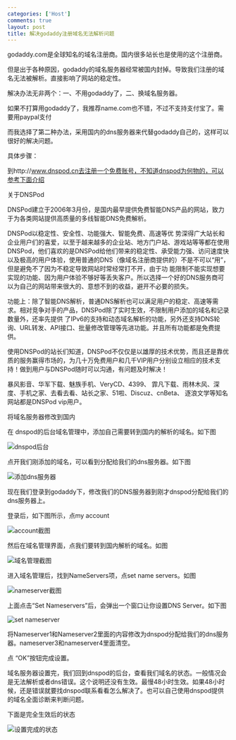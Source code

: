 ```yaml
---
categories: ['Host']
comments: true
layout: post
title: 解决godaddy注册域名无法解析问题
---
```


godaddy.com是全球知名的域名注册商。国内很多站长也是使用的这个注册商。

但是出于各种原因，godaddy的域名服务器经常被国内封掉。导致我们注册的域名无法被解析。直接影响了网站的稳定性。

解决办法无非两个：一、不用godaddy了，二、换域名服务器。

如果不打算用godaddy了，我推荐name.com也不错，不过不支持支付宝了。需要用paypal支付

而我选择了第二种办法，采用国内的dns服务器来代替godaddy自己的，这样可以很好的解决问题。



具体步骤：

到http://www.dnspod.cn去注册一个免费账号，不知道dnspod为何物的，可以参考下面介绍

关于DNSPod

DNSPod建立于2006年3月份，是国内最早提供免费智能DNS产品的网站，致力于为各类网站提供高质量的多线智能DNS免费解析。

DNSPod以稳定性、安全性、功能强大、智能免费、高速等优 势深得广大站长和企业用户们的喜爱，以至于越来越多的企业站、地方门户站、游戏站等等都在使用DNSPod，他们喜欢的是DNSPod给他们带来的稳定性、承受能力强、访问速度快以及极高的用户体验，使用普通的DNS（像域名注册商提供的）不是不可以“用”，但是避免不了因为不稳定导致网站时常经常打不开，由于功 能限制不能实现想要实现的功能、因为用户体验不够好等丢失客户。所以选择一个好的DNS服务商可以为自己的网站带来很大的、意想不到的收益，避开不必要的损失。

功能上：除了智能DNS解析，普通DNS解析也可以满足用户的稳定、高速等需求。相对竞争对手的产品，DNSPod除了实时生效，不限制用户添加的域名和记录数量外，还率先提供 了IPv6的支持和动态域名解析的功能，另外还支持DNS轮询、URL转发、API接口、批量修改管理等先进功能。并且所有功能都是免费提供。

使用DNSPod的站长们知道，DNSPod不仅仅是以雄厚的技术优势，而且还是靠优质的服务赢得市场的，为几十万免费用户和几千VIP用户分别设立相应的技术支持！做到用户与DNSPod随时可以沟通，有问题及时解决！

暴风影音、华军下载、魅族手机、VeryCD、4399、 霏凡下载、雨林木风、深度、手机之家、去看去看、站长之家、51啦、Discuz、cnBeta、 逐浪文学等知名网站都是DNSPod vip用户。

将域名服务器修改到国内

在 dnspod的后台域名管理中，添加自己需要转到国内的解析的域名。如下图

![dnspod后台](http://farm9.staticflickr.com/8251/8513876981_070153af29_z.jpg)

点开我们刚添加的域名，可以看到分配给我们的dns服务器。如下图

![添加dns服务器](http://farm9.staticflickr.com/8105/8513879533_140115711c_z.jpg)

现在我们登录到godaddy下，修改我们的DNS服务器到刚才dnspod分配给我们的dns服务器上。

登录后，如下图所示，点my account

![account截图](http://farm9.staticflickr.com/8530/8513882515_d24da3b0d9_z.jpg)

然后在域名管理界面，点我们要转到国内解析的域名。如图

![域名管理截图](http://farm9.staticflickr.com/8520/8513884849_f2c2282477_z.jpg)

进入域名管理后，找到NameServers项，点set name servers。如图

![nameserver截图](http://farm9.staticflickr.com/8374/8513887055_cf354bfba5_z.jpg)

上面点击“Set Nameservers”后，会弹出一个窗口让你设置DNS Server。如下图

![set nameserver](http://farm9.staticflickr.com/8518/8515007886_405481c010_z.jpg)

将Nameserver1和Nameserver2里面的内容修改为dnspod分配给我们的dns服务器。nameserver3和nameserver4里面清空。

点 “OK”按钮完成设置。

域名服务器设置完，我们回到dnspod的后台，查看我们域名的状态。一般情况会是无法解析或者dns错误。这个说明还没有生效。最慢48小时生效。如果48小时候，还是错误就要找dnspod联系看看怎么解决了。也可以自己使用dnspod提供的域名全面诊断来判断问题。

下面是完全生效后的状态

![设置完成的状态](http://farm9.staticflickr.com/8371/8513897017_913b9e6764_z.jpg)
